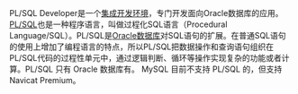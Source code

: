 PL/SQL Developer是一个[集成开发环境](https://baike.baidu.com/item/集成开发环境/298524)，专门开发面向Oracle数据库的应用。[PL/SQL](https://baike.baidu.com/item/PL%2FSQL)也是一种程序语言，叫做过程化SQL语言（Procedural Language/SQL）。PL/SQL是[Oracle数据库](https://baike.baidu.com/item/Oracle数据库)对SQL语句的扩展。在普通SQL语句的使用上增加了编程语言的特点，所以PL/SQL把数据操作和查询语句组织在PL/SQL代码的过程性单元中，通过逻辑判断、循环等操作实现复杂的功能或者计算。PL/SQL 只有 Oracle 数据库有。 MySQL 目前不支持 PL/SQL 的，但支持Navicat Premium。

